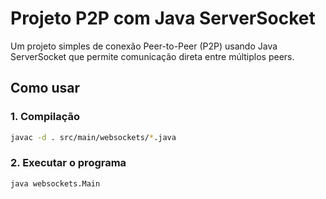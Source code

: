 # Projeto P2P com Java ServerSocket

Um projeto simples de conexão Peer-to-Peer (P2P) usando Java ServerSocket que permite comunicação direta entre múltiplos peers.

## Como usar

### 1. Compilação
```bash
javac -d . src/main/websockets/*.java
```

### 2. Executar o programa
```bash
java websockets.Main
```